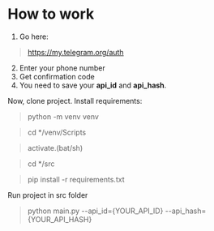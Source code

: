 # How to work
1. Go here:
> https://my.telegram.org/auth
2. Enter your phone number
3. Get confirmation code
4. You need to save your **api_id** and **api_hash**.

Now, clone project.
Install requirements:

> python -m venv venv
 
> cd */venv/Scripts
 
> activate.(bat/sh)
 
> cd */src
 
> pip install -r requirements.txt
 
 Run project in src folder
> python main.py --api_id={YOUR_API_ID} --api_hash={YOUR_API_HASH}
